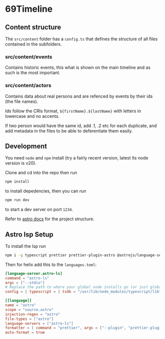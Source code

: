 # 69Timeline

## Content structure
The `src/content` folder has a `config.ts` that defines the structure of all
files contained in the subfolders.

### src/content/events
Contains historic events, this what is shown on the main timeline and as such is the most
important.

### src/content/actors
Contains data about real persons and are refenced by events by their ids (the file names).

Ids follow the CRIs format, `${firstName}.${lastName}` with letters in lowercase and no accents.

If two person would have the same id, add .1, .2 etc for each duplicate, and add metadata
in the files to be able to deferentiate them easily.

## Development

You need `node` and `npm` install (try a fairly recent version, latest lts node version is v20).

Clone and cd into the repo then run
```sh
npm install
```
to install depedencies, then you can run
```sh
npm run dev
```
to start a dev server on port `1234`.

Refer to [astro docs](https://docs.astro.build/en/basics/project-structure/)
for the project structure.

## Astro lsp Setup

To install the lsp run
```sh
npm i -g typescript prettier prettier-plugin-astro @astrojs/language-server
```

Then for helix add this to the `languages.toml`:
```toml
[language-server.astro-ls]
command = "astro-ls"
args = ["--stdio"]
# Replace the path to where your global node installs go (or just globally search for node_modules/typescript/lib)
config = { typescript = { tsdk = "/usr/lib/node_modules/typescript/lib" }}

[[language]]
name = "astro"
scope = "source.astro"
injection-regex = "astro"
file-types = ["astro"]
language-servers = ["astro-ls"]
formatter = { command = "prettier", args = ["--plugin", "prettier-plugin-astro", "--parser", "astro"] }
auto-format = true
```
